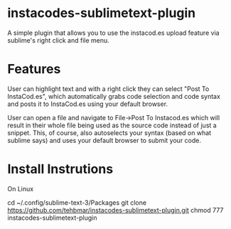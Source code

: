 instacodes-sublimetext-plugin
=============================

A simple plugin that allows you to use the instacod.es upload feature via sublime's right click and file menu.

Features
=============================

User can highlight text and with a right click they can select "Post To InstaCod.es",
which automatically grabs code selection and code syntax and posts it to InstaCod.es
using your default browser.

User can open a file and navigate to File->Post To Instacod.es which will result in
their whole file being used as the source code instead of just a snippet.
This, of course, also autoselects your syntax (based on what sublime says) and uses
your default browser to submit your code.

Install Instrutions
=============================

On Linux

cd ~/.config/sublime-text-3/Packages
git clone https://github.com/tehbmar/instacodes-sublimetext-plugin.git
chmod 777 instacodes-sublimetext-plugin